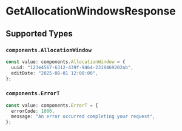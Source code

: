 # GetAllocationWindowsResponse


## Supported Types

### `components.AllocationWindow`

```typescript
const value: components.AllocationWindow = {
  uuid: "123e4567-6312-439f-9464-2318469202ab",
  editDate: "2025-08-01 12:00:00",
};
```

### `components.ErrorT`

```typescript
const value: components.ErrorT = {
  errorCode: 1000,
  message: "An error occurred completing your request",
};
```

